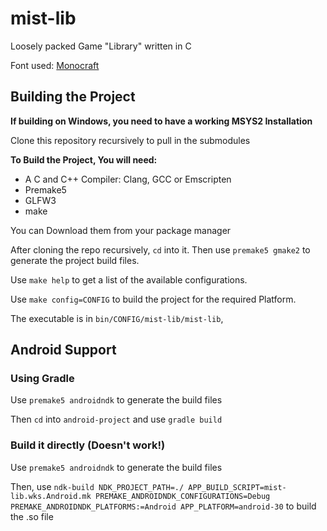# mist-lib

Loosely packed Game "Library" written in C

Font used: [Monocraft](https://github.com/IdreesInc/Monocraft)

## Building the Project
**If building on Windows, you need to have a working MSYS2 Installation**

Clone this repository recursively to pull in the submodules

**To Build the Project, You will need:**

* A C and C++ Compiler: Clang, GCC or Emscripten
* Premake5
* GLFW3
* make

You can Download them from your package manager

After cloning the repo recursively, `cd` into it. Then use `premake5 gmake2` to generate the project build files.

Use `make help` to get a list of the available configurations.

Use `make config=CONFIG` to build the project for the required Platform.

The executable is in `bin/CONFIG/mist-lib/mist-lib`,

## Android Support
### Using Gradle
Use `premake5 androidndk` to generate the build files

Then `cd` into `android-project` and use `gradle build`

### Build it directly (Doesn't work!)
Use `premake5 androidndk` to generate the build files

Then, use `ndk-build NDK_PROJECT_PATH=./ APP_BUILD_SCRIPT=mist-lib.wks.Android.mk PREMAKE_ANDROIDNDK_CONFIGURATIONS=Debug PREMAKE_ANDROIDNDK_PLATFORMS:=Android APP_PLATFORM=android-30` to build the .so file
